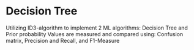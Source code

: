 # Decision Tree
Utilizing ID3-algorithm to implement 2 ML algorithms: Decision Tree and Prior probability
Values are measured and compared using:
Confusion matrix, Precision and Recall, and F1-Measure
